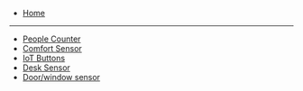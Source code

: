 * [Home](/#start-here)
---
* [People Counter](./reference-guide/people-counter/)
* [Comfort Sensor](./reference-guide/comfort-sensor/)
* [IoT Buttons]()
* [Desk Sensor]()
* [Door/window sensor]()
